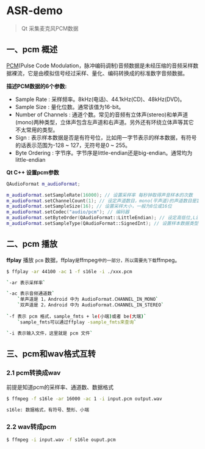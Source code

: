 # ASR-demo
> Qt 采集麦克风PCM数据

## 一、pcm 概述
[PCM](./docs/audioArguments.md)(Pulse Code Modulation，脉冲编码调制)音频数据是未经压缩的音频采样数据裸流，它是由模拟信号经过采样、量化、编码转换成的标准数字音频数据。

**描述PCM数据的6个参数:**
- Sample Rate : 采样频率。8kHz(电话)、44.1kHz(CD)、48kHz(DVD)。
- Sample Size : 量化位数。通常该值为16-bit。
- Number of Channels : 通道个数。常见的音频有立体声(stereo)和单声道(mono)两种类型，立体声包含左声道和右声道。另外还有环绕立体声等其它不太常用的类型。
- Sign : 表示样本数据是否是有符号位，比如用一字节表示的样本数据，有符号的话表示范围为-128 ~ 127，无符号是0 ~ 255。
- Byte Ordering : 字节序。字节序是little-endian还是big-endian。通常均为little-endian

**Qt C++ 设置pcm参数**
```c++
QAudioFormat m_audioFormat;

m_audioFormat.setSampleRate(16000); // 设置采样率 每秒钟取得声音样本的次数
m_audioFormat.setChannelCount(1); // 设定声道数目，mono(平声道)的声道数目是1；stero(立体声)的声道数目是2
m_audioFormat.setSampleSize(16); // 设置采样大小，一般为8位或16位
m_audioFormat.setCodec("audio/pcm"); // 编码器
m_audioFormat.setByteOrder(QAudioFormat::LittleEndian); // 设定高低位,LittleEndian（低位优先）/LargeEndian(高位优先)
m_audioFormat.setSampleType(QAudioFormat::SignedInt); // 设置样本数据类型
```
## 二、pcm 播放
**ffplay** 播放 `pcm` 数据，ffplay` 是 `ffmpeg` 中的一部分，所以需要先下载 `ffmpeg。

```bash
$ ffplay -ar 44100 -ac 1 -f s16le -i ./xxx.pcm

`-ar 表示采样率`

`-ac 表示音频通道数`
	`单声道是 1，Android 中为 AudioFormat.CHANNEL_IN_MONO`
	`双声道是 2，Android 中为 AudioFormat.CHANNEL_IN_STEREO`
	
`-f 表示 pcm 格式，sample_fmts + le(小端)或者 be(大端)`
	`sample_fmts可以通过ffplay -sample_fmts来查询`

`-i 表示输入文件，这里就是 pcm 文件`


```


## 三、pcm和wav格式互转

### 2.1 pcm转换成wav

前提是知道pcm的采样率、通道数、数据格式

```bash
$ ffmpeg -f s16le -ar 16000 -ac 1 -i input.pcm output.wav

s16le: 数据格式，有符号、整形、小端
```



### 2.2 wav转成pcm

```bash
$ ffmpeg -i input.wav -f s16le ouput.pcm
```


